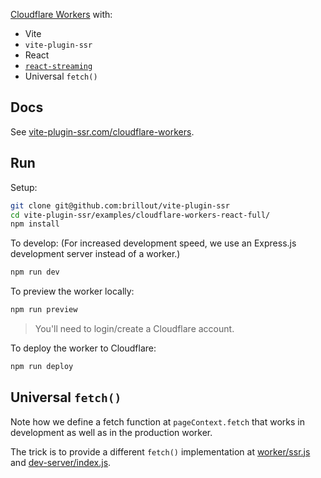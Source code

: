 [Cloudflare Workers](https://workers.cloudflare.com/) with:
 - Vite
 - `vite-plugin-ssr`
 - React
 - [`react-streaming`](https://github.com/brillout/react-streaming)
 - Universal `fetch()`


## Docs

See [vite-plugin-ssr.com/cloudflare-workers](https://vite-plugin-ssr.com/cloudflare-workers).


## Run

Setup:
```bash
git clone git@github.com:brillout/vite-plugin-ssr
cd vite-plugin-ssr/examples/cloudflare-workers-react-full/
npm install
```

To develop: (For increased development speed, we use an Express.js development server instead of a worker.)
```bash
npm run dev
```

To preview the worker locally:
```bash
npm run preview
```

> You'll need to login/create a Cloudflare account.

To deploy the worker to Cloudflare:
```bash
npm run deploy
```


## Universal `fetch()`

Note how we define a fetch function at `pageContext.fetch` that works in development as well as in the production worker.

The trick is to provide a different `fetch()` implementation at [worker/ssr.js](worker/ssr.js) and [dev-server/index.js](dev-server/index.js).
